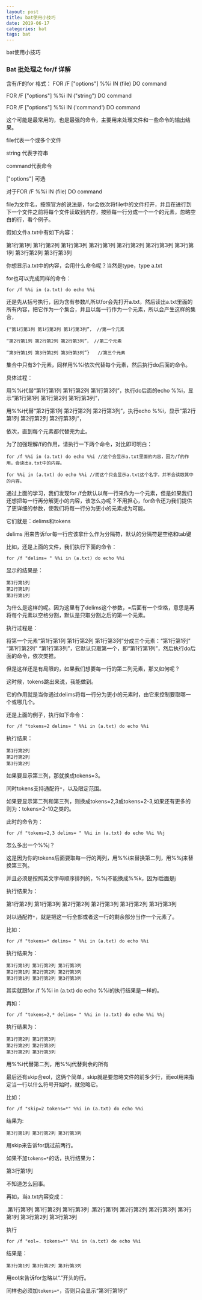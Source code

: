 ```yaml
---
layout: post
title: bat使用小技巧
date: 2019-06-17
categories: bat
tags: bat
---
```

bat使用小技巧

### Bat 批处理之 for/f 详解

含有/F的for
格式：
FOR /F ["options"] %%i IN (file) DO command

FOR /F ["options"] %%i IN ("string") DO command

FOR /F ["options"] %%i IN ('command') DO command


这个可能是最常用的，也是最强的命令，主要用来处理文件和一些命令的输出结果。

file代表一个或多个文件

string 代表字符串

command代表命令

["options"] 可选

对于FOR /F %%i IN (file) DO command

file为文件名，按照官方的说法是，for会依次将file中的文件打开，并且在进行到下一个文件之前将每个文件读取到内存，按照每一行分成一个一个的元素，忽略空白的行，看个例子。

假如文件a.txt中有如下内容：


第1行第1列 第1行第2列 第1行第3列
第2行第1列 第2行第2列 第2行第3列
第3行第1列 第3行第2列 第3行第3列


你想显示a.txt中的内容，会用什么命令呢？当然是type，type a.txt

for也可以完成同样的命令：

```
for /f %%i in (a.txt) do echo %%i

```
还是先从括号执行，因为含有参数/f,所以for会先打开a.txt，然后读出a.txt里面的所有内容，把它作为一个集合，并且以每一行作为一个元素，所以会产生这样的集合，

```
{“第1行第1列 第1行第2列 第1行第3列”， //第一个元素

“第2行第1列 第2行第2列 第2行第3列”， //第二个元素

“第3行第1列 第3行第2列 第3行第3列”}   //第三个元素
```

集合中只有3个元素，同样用%%i依次代替每个元素，然后执行do后面的命令。

具体过程：


用%%i代替“第1行第1列 第1行第2列 第1行第3列”，执行do后面的echo %%i，显示“第1行第1列 第1行第2列 第1行第3列”，

用%%i代替“第2行第1列 第2行第2列 第2行第3列”，执行echo %%i，显示“第2行第1列 第2行第2列 第2行第3列”，

依次，直到每个元素都代替完为止。


为了加强理解/f的作用，请执行一下两个命令，对比即可明白：

```
for /f %%i in (a.txt) do echo %%i //这个会显示a.txt里面的内容，因为/f的作用，会读出a.txt中的内容。

for %%i in (a.txt) do echo %%i //而这个只会显示a.txt这个名字，并不会读取其中的内容。
```

通过上面的学习，我们发现for /f会默认以每一行来作为一个元素，但是如果我们还想把每一行再分解更小的内容，该怎么办呢？不用担心，for命令还为我们提供了更详细的参数，使我们将每一行分为更小的元素成为可能。

它们就是：delims和tokens

delims 用来告诉for每一行应该拿什么作为分隔符，默认的分隔符是空格和tab键

比如，还是上面的文件，我们执行下面的命令：

```
for /f "delims= " %%i in (a.txt) do echo %%i
```

显示的结果是：

```
第1行第1列
第2行第1列
第3行第1列
```

为什么是这样的呢。因为这里有了delims这个参数，=后面有一个空格，意思是再将每个元素以空格分割，默认是只取分割之后的第一个元素。

执行过程是：


将第一个元素“第1行第1列 第1行第2列 第1行第3列”分成三个元素：“第1行第1列” “第1行第2列” “第1行第3列”，它默认只取第一个，即“第1行第1列”，然后执行do后面的命令，依次类推。


但是这样还是有局限的，如果我们想要每一行的第二列元素，那又如何呢？

这时候，tokens跳出来说，我能做到。

它的作用就是当你通过delims将每一行分为更小的元素时，由它来控制要取哪一个或哪几个。

还是上面的例子，执行如下命令：

```
for /f "tokens=2 delims= " %%i in (a.txt) do echo %%i
```

执行结果：

```
第1行第2列
第2行第2列
第3行第2列
```

如果要显示第三列，那就换成tokens=3。

同时tokens支持通配符`*`，以及限定范围。

如果要显示第二列和第三列，则换成tokens=2,3或tokens=2-3,如果还有更多的则为：tokens=2-10之类的。

此时的命令为：

```
for /f "tokens=2,3 delims= " %%i in (a.txt) do echo %%i %%j
```

怎么多出一个%%j？

这是因为你的tokens后面要取每一行的两列，用%%i来替换第二列，用%%j来替换第三列。

并且必须是按照英文字母顺序排列的，%%j不能换成%%k，因为i后面是j

执行结果为：


第1行第2列 第1行第3列
第2行第2列 第2行第3列
第3行第2列 第3行第3列

对以通配符`*`，就是把这一行全部或者这一行的剩余部分当作一个元素了。

比如：

```
for /f "tokens=* delims= " %%i in (a.txt) do echo %%i
```

执行结果为：

```
第1行第1列 第1行第2列 第1行第3列
第2行第1列 第2行第2列 第2行第3列
第3行第1列 第3行第2列 第3行第3列
```

其实就跟for /f %%i in (a.txt) do echo %%i的执行结果是一样的。

再如：

```
for /f "tokens=2,* delims= " %%i in (a.txt) do echo %%i %%j
```

执行结果为：

```
第1行第2列 第1行第3列
第2行第2列 第2行第3列
第3行第2列 第3行第3列
```

用%%i代替第二列，用%%j代替剩余的所有

最后还有skip合eol，这俩个简单，skip就是要忽略文件的前多少行，而eol用来指定当一行以什么符号开始时，就忽略它。

比如：

```
for /f "skip=2 tokens=*" %%i in (a.txt) do echo %%i
```
结果为:

```
第3行第1列 第3行第2列 第3行第3列
```

用skip来告诉for跳过前两行。

如果不加`tokens=*`的话，执行结果为：


第3行第1列

不知道怎么回事。

再如，当a.txt内容变成：


.第1行第1列 第1行第2列 第1行第3列
.第2行第1列 第2行第2列 第2行第3列
第3行第1列 第3行第2列 第3行第3列

执行
```
for /f "eol=. tokens=*" %%i in (a.txt) do echo %%i
```

结果是：

```
第3行第1列 第3行第2列 第3行第3列
```

用eol来告诉for忽略以“.”开头的行。

同样也必须加`tokens=*`，否则只会显示“第3行第1列” 
